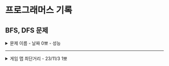 # 프로그래머스 기록
## BFS, DFS 문제

<details>
<summary>문제 이름 - 날짜 0뽀 - 성능</summary>
<div markdown="1">
<ul>
<li>공개한 1등 기록: </li>
<li>추정 시간 복잡도: </li>
<li>문제 핵심</li>
<li>어려웠던 부분 해결</li>
<li>순위 코드 분석 후 배운 점</li>
<li>보충이 필요한 지식</li>
<li>~칭찬~</li>
</ul>
</div>
</details>

-----
<details>
<summary>게임 맵 최단거리 - 23/11/3 1뽀</summary>
<div markdown="1">
<ul>
<li>문제 핵심<ul>
<li>기본 BFS, DFS -&gt; BFS로 풀어봄!</li>
</ul>
</li>
<li>어려웠던 부분 해결<ul>
<li>총미님이 while 밖에서 que의 끝점과 배열의 마지막을 비교한 게 왜 틀린 건지<ul>
<li>que가 마지막이라는 보장이 없음! 일직선으로 (n, 0)에 도달할 수도 있음!</li>
</ul>
</li>
</ul>
</li>
<li>보충이 필요한 지식<ul>
<li>반례를 생각하는 능력?</li>
</ul>
</li>
<li>~칭찬~<ul>
<li>와아 BFS로 풀었다! 뿌듯! 그리고 배열의 값을 더해서 거리 구하는 것도 사용해 봄!</li>
</ul>
</li>
</ul>
</div>
</details>
